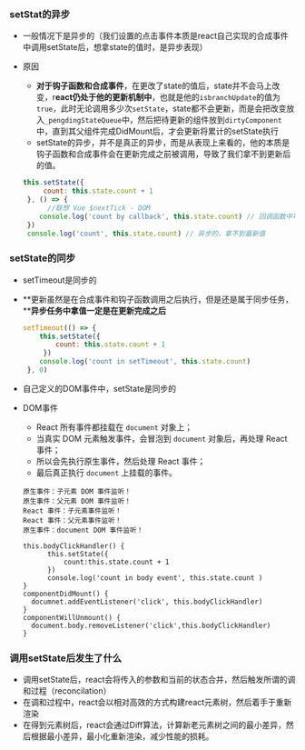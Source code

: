 ### setStat的异步

* 一般情况下是异步的（我们设置的点击事件本质是react自己实现的合成事件中调用setState后，想拿state的值时，是异步表现）

* 原因

  * **对于钩子函数和合成事件**，在更改了state的值后，state并不会马上改变，r**eact仍处于他的更新机制中**，也就是他的`isbranchUpdate`的值为`true`，此时无论调用多少次`setState`，state都不会更新，而是会把改变放入`_pengdingStateQueue`中，然后把待更新的组件放到`dirtyComponent`中，直到其父组件完成DidMount后，才会更新将累计的setState执行
  * setState的异步，并不是真正的异步，而是从表现上来看的，他的本质是钩子函数和合成事件会在更新完成之前被调用，导致了我们拿不到更新后的值。
  
  ```jsx
  this.setState({
       count: this.state.count + 1
   }, () => {
   		//联想 Vue $nextTick - DOM
      console.log('count by callback', this.state.count) // 回调函数中可以拿到最新的 state
   })
   console.log('count', this.state.count) // 异步的，拿不到最新值
  ```

### setState的同步

* setTimeout是同步的

* **更新虽然是在合成事件和钩子函数调用之后执行，但是还是属于同步任务，****异步任务中拿值一定是在更新完成之后**

  ```jsx
  setTimeout(() => {
      this.setState({
          count: this.state.count + 1
       })
      console.log('count in setTimeout', this.state.count)
   }, 0)
  ```

* 自己定义的DOM事件中，setState是同步的

* DOM事件

  * React 所有事件都挂载在 `document` 对象上；
  * 当真实 DOM 元素触发事件，会冒泡到 `document` 对象后，再处理 React 事件；
  * 所以会先执行原生事件，然后处理 React 事件；
  * 最后真正执行 `document` 上挂载的事件。
  
  ```
  原生事件：子元素 DOM 事件监听！ 
  原生事件：父元素 DOM 事件监听！ 
  React 事件：子元素事件监听！ 
  React 事件：父元素事件监听！ 
  原生事件：document DOM 事件监听！ 
  ```
  
  ```
  this.bodyClickHandler() {
  		this.setState({
  			count:this.state.count + 1
  		})
  		console.log('count in body event', this.state.count )
  }
  componentDidMount() {
  	documnet.addEventListener('click', this.bodyClickHandler)
  }
  componentWillUnmount() {
  	document.body.removeListener('click',this.bodyClickHandler)
  }
  ```


### 调用setState后发生了什么

* 调用setState后，react会将传入的参数和当前的状态合并，然后触发所谓的调和过程（reconcilation）
* 在调和过程中，react会以相对高效的方式构建react元素树，然后着手于重新渲染
* 在得到元素树后，react会通过Diff算法，计算新老元素树之间的最小差异，然后根据最小差异，最小化重新渲染，减少性能的损耗。
